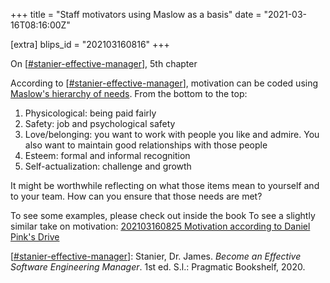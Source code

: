 +++
title = "Staff motivators using Maslow as a basis"
date = "2021-03-16T08:16:00Z"

[extra]
blips_id = "202103160816"
+++

On [[#stanier-effective-manager](/blips/tags/stanier-effective-manager)], 5th chapter

According to [[#stanier-effective-manager](/blips/tags/stanier-effective-manager)], motivation can be coded using [Maslow's hierarchy of needs](https://en.wikipedia.org/wiki/Maslow%27s_hierarchy_of_needs). From the bottom to the top:

1. Physicological: being paid fairly
2. Safety: job and psychological safety
3. Love/belonging: you want to work with people you like and admire. You also want to maintain good relationships with those people
4. Esteem: formal and informal recognition
5. Self-actualization: challenge and growth

It might be worthwhile reflecting on what those items mean to yourself and to your team. How can you ensure that those needs are met?

To see some examples, please check out inside the book
To see a slightly similar take on motivation: [202103160825 Motivation according to Daniel Pink's Drive](/blips/202103160825-motivation-according-to-daniel-pink-s-drive)

[[#stanier-effective-manager](/blips/tags/stanier-effective-manager)]: Stanier, Dr. James. _Become an Effective Software Engineering Manager_. 1st ed. S.l.: Pragmatic Bookshelf, 2020.

